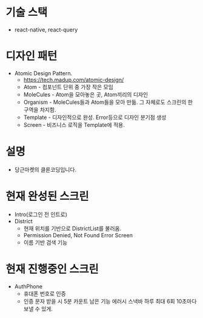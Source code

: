
# 기술 스택
- react-native, react-query

# 디자인 패턴
- Atomic Design Pattern.
  * https://tech.madup.com/atomic-design/
  * Atom - 컴포넌트 단위 중 가장 작은 모임
  * MoleCules - Atom을 모아놓은 곳, Atom끼리의 디자인
  * Organism - MoleCules들과 Atom들을 모아 만듦. 그 자체로도 스크린의 한 구역을 차지함.  
  * Template - 디자인적으로 완성. Error등으로 디자인 분기점 생성
  * Screen - 비즈니스 로직을 Template에 적용.
  
# 설명
 - 당근마켓의 클론코딩입니다.
 
# 현재 완성된 스크린
 - Intro(로그인 전 인트로)
 - District
    * 현재 위치를 기반으로 DistrictList를 불러옴.
    * Permission Denied, Not Found Error Screen
    * 이름 기반 검색 기능 
  
# 현재 진행중인 스크린
 - AuthPhone
    * 휴대폰 번호로 인증
    * 인증 문자 받을 시 5분 카운트
      남은 기능
       에러시 스낵바
       하루 최대 6회
       10초마다 보낼 수 있게.
